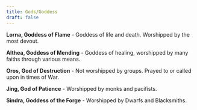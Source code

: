 ```yaml
---
title: Gods/Goddess
draft: false
---
```

**Lorna, Goddess of Flame** - Goddess of life and death. Worshipped by the most devout.

**Althea, Goddess of Mending** - Goddess of healing, worshipped by many faiths through various means.

**Oros, God of Destruction** - Not worshipped by groups. Prayed to or called upon in times of War.

**Jing, God of Patience** - Worshipped by monks and pacifists. 

**Sindra, Goddess of the Forge** - Worshipped by Dwarfs and Blacksmiths.



